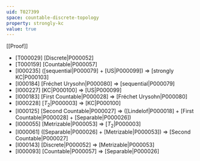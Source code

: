 ```yaml
---
uid: T027399
space: countable-discrete-topology
property: strongly-kc
value: true
---
```

[[Proof]]

* [T000029] [Discrete|P000052]
* [T000159] [Countable|P000057]
* [I000235] ([sequential|P000079] + [US|P000099]) => [strongly KC|P000103]
* [I000184] [Fréchet Urysohn|P000080] => [sequential|P000079]
* [I000227] [KC|P000100] => [US|P000099]
* [I000183] [First Countable|P000028] => [Fréchet Urysohn|P000080]
* [I000228] [$T_2$|P000003] => [KC|P000100]
* [I000125] [Second Countable|P000027] => ([Lindelof|P000018] + [First Countable|P000028] + [Separable|P000026])
* [I000055] [Metrizable|P000053] => [$T_2$|P000003]
* [I000061] ([Separable|P000026] + [Metrizable|P000053]) => [Second Countable|P000027]
* [I000143] [Discrete|P000052] => [Metrizable|P000053]
* [I000093] [Countable|P000057] => [Separable|P000026]

